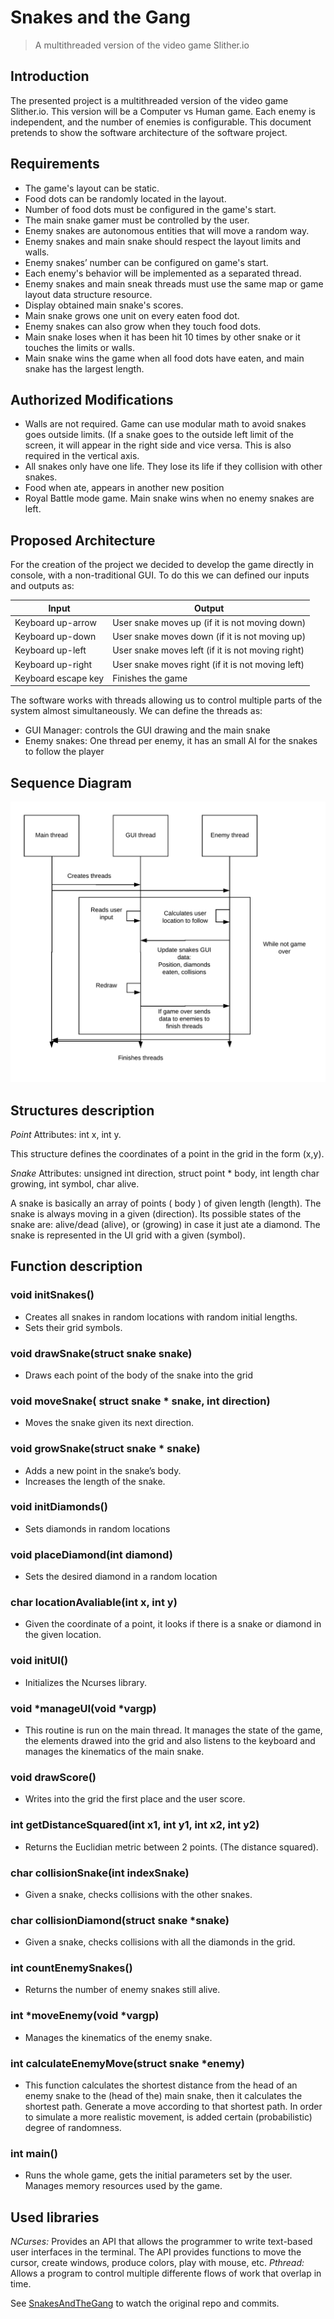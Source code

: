 # Snakes and the Gang
> A multithreaded version of the video game Slither.io


## Introduction

The presented project is a  multithreaded version of the video game Slither.io. This version will be a Computer vs Human game. Each enemy is independent, and the number of enemies is configurable. This document pretends to show the software architecture of the software project.

## Requirements

* The game's layout can be static.
* Food dots can be randomly located in the layout.
* Number of food dots must be configured in the game's start.
* The main snake gamer must be controlled by the user.
* Enemy snakes are autonomous entities that will move a random way.
* Enemy snakes and main snake should respect the layout limits and walls.
* Enemy snakes’ number can be configured on game's start.
* Each enemy's behavior will be implemented as a separated thread.
* Enemy snakes and main sneak threads must use the same map or game layout data structure resource.
* Display obtained main snake's scores.
* Main snake grows one unit on every eaten food dot.
* Enemy snakes can also grow when they touch food dots.
* Main snake loses when it has been hit 10 times by other snake or it touches the limits or walls.
* Main snake wins the game when all food dots have eaten, and main snake has the largest length.

## Authorized Modifications

* Walls are not required. Game can use modular math to avoid snakes goes outside limits. (If a snake goes to the outside left limit of the screen, it will appear in the right side and vice versa. This is also required in the vertical axis.
* All snakes only have one life. They lose its life if they collision with other snakes.
* Food when ate, appears in another new position
* Royal Battle mode game. Main snake wins when no enemy snakes are left.

## Proposed Architecture

For the creation of the project we decided to develop the game directly in console, with a non-traditional GUI. To do this we can defined our inputs and outputs as:


| Input                      | Output                                                   |
|----------------------------|----------------------------------------------------------|
| Keyboard up-arrow          |     User snake moves up (if it is not moving down)       |
|     Keyboard up-down       |     User snake moves down (if it is not moving up)       |
|     Keyboard up-left       |     User snake moves left (if it is not moving right)    |
|     Keyboard up-right      |     User snake moves right (if it is not moving left)    |
|     Keyboard escape key    |     Finishes the game                                    |


The software works with threads allowing us to control multiple parts of the system almost simultaneously. We can define the threads as:
* GUI Manager: controls the GUI drawing and the main snake
* Enemy snakes: One thread per enemy, it has an small AI for the snakes to follow the player

## Sequence Diagram

![Squence diagram](seq.png)

## Structures description

_Point_
Attributes: int x, int y.

This structure defines the coordinates of a point in the grid in the form (x,y). 

_Snake_
Attributes: unsigned int direction, struct point * body, int length char growing, int symbol, char alive.

A snake is basically an array of points ( body ) of given length (length). The snake is always moving in a given (direction). Its possible states of the snake are: alive/dead (alive), or (growing) in case it just ate a diamond. The snake is represented in the UI grid with a given (symbol).


## Function description

### void initSnakes()
* Creates all snakes in random locations with random initial lengths.
* Sets their grid symbols.

### void drawSnake(struct snake snake)
* Draws each point of the body of the snake into the grid

### void moveSnake( struct snake * snake, int direction)
* Moves the snake given its next direction.

### void growSnake(struct snake * snake)
* Adds a new point in the snake’s body.
* Increases the length of the snake.

### void initDiamonds()
* Sets diamonds in random locations

### void placeDiamond(int diamond)
* Sets the desired diamond in a random location

###  char locationAvaliable(int x, int y)
* Given the coordinate of a point, it looks if there is a snake or diamond in the given location.

###  void initUI()
* Initializes the Ncurses library.

###  void *manageUI(void *vargp)
* This routine is run on the main thread. It manages the state of the game, the elements drawed into the grid and also listens to the keyboard and manages the kinematics of the main snake.

###  void drawScore()
* Writes into the grid the first place and the user score.

###  int getDistanceSquared(int x1, int y1, int x2, int y2)
* Returns the Euclidian metric between 2 points. (The distance squared).

###  char collisionSnake(int indexSnake)
* Given a snake, checks collisions with the other snakes.

###  char collisionDiamond(struct snake *snake)
* Given a snake, checks collisions with all the diamonds in the grid.

###  int countEnemySnakes()
* Returns the number of enemy snakes still alive.

###  int *moveEnemy(void *vargp)
* Manages the kinematics of the enemy snake.

###  int calculateEnemyMove(struct snake *enemy)
* This function calculates the shortest distance from the head of an enemy snake to the (head of the) main snake, then it calculates the shortest path. Generate a move according to that shortest path. In order to simulate a more realistic movement, is added certain (probabilistic) degree of randomness.

###  int main()
* Runs the whole game, gets the initial parameters set by the user. Manages memory resources used by the game.

## Used libraries
_NCurses:_ Provides an API that allows the programmer to write text-based user interfaces in the terminal. The API provides functions to move the cursor, create windows, produce colors, play with mouse, etc. 
_Pthread:_ Allows a program to control multiple differente flows of work that overlap in time. 


See [SnakesAndTheGang](https://github.com/AlexGz9851/SnakesAndTheGang) to watch the original repo and commits.

